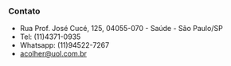 ### Contato

* Rua Prof. José Cucé, 125, 04055-070 - Saúde - São Paulo/SP
* Tel: (11)4371-0935
* Whatsapp: (11)94522-7267
* acolher@uol.com.br
